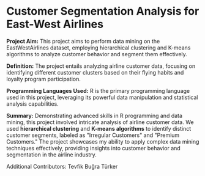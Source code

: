 # Customer Segmentation Analysis for East-West Airlines

**Project Aim:** This project aims to perform data mining on the EastWestAirlines dataset, employing hierarchical clustering and K-means algorithms to analyze customer behavior and segment them effectively.

**Definition:** The project entails analyzing airline customer data, focusing on identifying different customer clusters based on their flying habits and loyalty program participation.

**Programming Languages Used:** R is the primary programming language used in this project, leveraging its powerful data manipulation and statistical analysis capabilities.

**Summary:** Demonstrating advanced skills in R programming and data mining, this project involved intricate analysis of airline customer data. We used **hierarchical clustering** and **K-means algorithms** to identify distinct customer segments, labeled as "Irregular Customers" and "Premium Customers." The project showcases my ability to apply complex data mining techniques effectively, providing insights into customer behavior and segmentation in the airline industry.

Additional Contributors: Tevfik Buğra Türker
